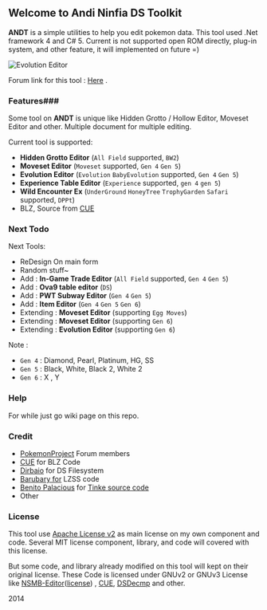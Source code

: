 ## Welcome to Andi Ninfia DS Toolkit ##

**ANDT** is a simple utilities to help you edit pokemon data. This tool used .Net framework 4 and C# 5. Current is not supported open ROM directly, plug-in system, and other feature, it will implemented on future =) 

![Evolution Editor](http://s4.postimg.org/xt2fp40od/SNAG_0143.png)

Forum link for this tool : [Here](http://projectpokemon.org/forums/showthread.php?26663-Andi-Pok%E9mon-Black-amp-White-Tools) .

### Features###

Some tool on **ANDT** is unique like Hidden Grotto / Hollow Editor, Moveset Editor and other. Multiple document for multiple editing. 

Current tool is supported:

- **Hidden Grotto Editor** (`All Field` supported, `BW2`)
- **Moveset Editor** (`Moveset` supported, `Gen 4` `Gen 5`)
- **Evolution Editor** (`Evolution` `BabyEvolution` supported, `Gen 4` `Gen 5`)
- **Experience Table Editor** (`Experience` supported, `gen 4` `gen 5`)
- **Wild Encounter Ex** (`UnderGround` `HoneyTree` `TrophyGarden` `Safari` supported, `DPPt`)
- BLZ, Source from [CUE](http://www.romhacking.net/utilities/826/)

### Next Todo ###

Next Tools:

- ReDesign On main form
- Random stuff~
- Add : **In-Game Trade Editor** (`All Field` supported, `Gen 4` `Gen 5`)
- Add : **Ova9 table editor** (`DS`)
- Add : **PWT Subway Editor** (`Gen 4` `Gen 5`)
- Add : **Item Editor** (`Gen 4` `Gen 5` `Gen 6`)
- Extending : **Moveset Editor** (supporting `Egg Moves`)
- Extending : **Moveset Editor** (supporting `Gen 6`)
- Extending : **Evolution Editor** (supporting `Gen 6`)

Note :

- `Gen 4` : Diamond, Pearl, Platinum, HG, SS
- `Gen 5` : Black, White, Black 2, White 2
- `Gen 6` : X , Y

### Help ###

For while just go wiki page on this repo.

### Credit ###

- [PokemonProject](http://projectpokemon.org/) Forum members 
- [CUE](http://www.romhacking.net/utilities/826/) for BLZ Code
- [Dirbaio](https://github.com/Dirbaio/NSMB-Editor) for DS Filesystem
- [Barubary for](https://code.google.com/p/dsdecmp/) LZSS code
- [Benito Palacious](https://github.com/pleonex) for [Tinke source code](https://code.google.com/p/tinke)
- Other

### License ###

This tool use [Apache License v2](https://github.com/andibadra/ANDT/blob/master/LICENSE) as main license on my own component and code. Several MIT license component, library, and code will covered with this license. 

But some code, and library already modified on this tool will kept on their original license. These Code is licensed under GNUv2 or GNUv3 License like [NSMB-Editor](https://github.com/Dirbaio/NSMB-Editor)([license](https://github.com/Dirbaio/NSMB-Editor/blob/master/LICENSE.txt)) , [CUE](http://www.romhacking.net/utilities/826/), [DSDecmp](https://code.google.com/p/dsdecmp/) and other.

2014
